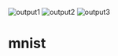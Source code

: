 ![output1](https://user-images.githubusercontent.com/74307531/131912832-f0147ecd-0f50-4e6e-ab01-f0cefc733f54.png)
![output2](https://user-images.githubusercontent.com/74307531/131912859-8d435ef6-9c69-4484-9eeb-fd741508785e.png)
![output3](https://user-images.githubusercontent.com/74307531/131912877-7e1d7b6f-3a8b-4511-b135-080645682d91.png)
# mnist
